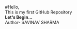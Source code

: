 #Hello, <br>
This is my first GitHub Repository <br>
<b>Let's Begin...</b> <br>
Author- SAVINAV SHARMA